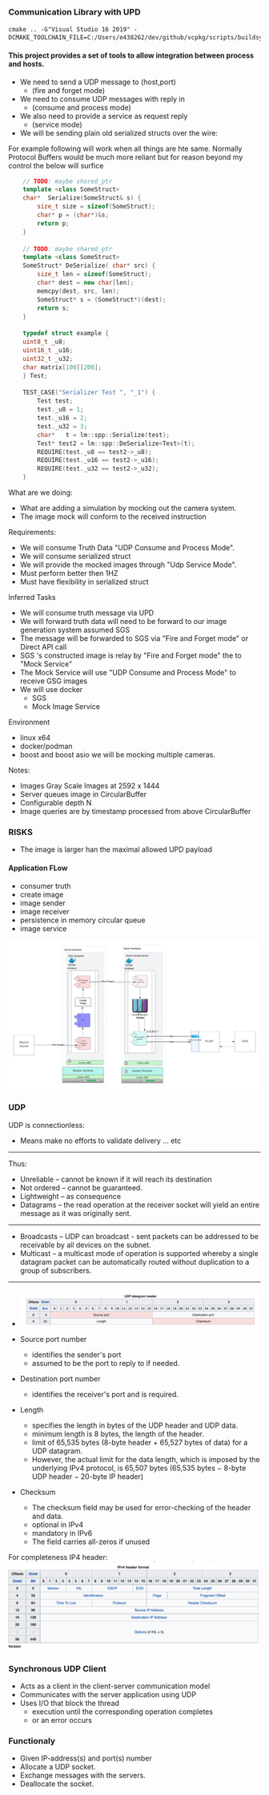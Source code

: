 ### Communication Library with UPD  

```
cmake .. -G"Visual Studio 16 2019" -DCMAKE_TOOLCHAIN_FILE=C:/Users/e438262/dev/github/vcpkg/scripts/buildsystems/vcpkg.cmake
```

#### This project provides a set of tools to allow integration between process and hosts. 

- We need to send a UDP message to (host,port)
  - (fire and forget mode)
- We need to consume UDP messages with reply in
  - (consume and process mode)
- We also need to provide a service as request reply 
  - (service mode)
- We will be sending plain old serialized structs over the wire:

For example following will work when all things are hte same. Normally Protocol Buffers
would be much more reliant but for reason beyond my control the below will surfice

```c++
    // TODO: maybe shared_ptr
    template <class SomeStruct>
    char*  Serialize(SomeStruct& s) {
        size_t size = sizeof(SomeStruct);
        char* p = (char*)&s;
        return p;
    }

    // TODO: maybe shared_ptr
    template <class SomeStruct>
    SomeStruct* DeSerialize( char* src) {
        size_t len = sizeof(SomeStruct);
        char* dest = new char[len];
        memcpy(dest, src, len);
        SomeStruct* s = (SomeStruct*)(dest);
        return s;
    }

    typedef struct example {
    uint8_t _u8;
    uint16_t _u16;
    uint32_t _u32;
    char matrix[100][200];
    } Test;

    TEST_CASE("Serializer Test ", "_1") {
        Test test;
        test._u8 = 1;
        test._u16 = 2;
        test._u32 = 3;
        char*   t = lm::spp::Serialize(test);
        Test* test2 = lm::spp::DeSerialize<Test>(t);
        REQUIRE(test._u8 == test2->_u8);
        REQUIRE(test._u16 == test2->_u16);
        REQUIRE(test._u32 == test2->_u32);
    }
```
What are we doing:
- What are adding a simulation by mocking out the camera system.
- The image mock will conform to the received instruction

Requirements:
- We will consume Truth Data "UDP Consume and Process Mode".
- We will consume serialized struct
- We will provide the mocked images through  "Udp Service Mode".
- Must perform better then 1HZ
- Must have flexibility in serialized struct 

Inferred Tasks
- We will consume truth message via UPD 
- We will forward truth data will need to be forward to our image generation system assumed SGS
- The message will be forwarded to SGS via "Fire and Forget mode" or Direct API call
- SGS 's constructed image is relay by "Fire and Forget mode" the to "Mock Service"
- The Mock Service will use "UDP Consume and Process Mode" to receive GSG images
- We will use docker
  - SGS 
  - Mock Image Service 

Environment
- linux x64
- docker/podman
- boost and boost asio
we will be mocking multiple cameras.

Notes:
- Images Gray Scale Images at 2592 x 1444
- Server queues image in CircularBuffer 
- Configurable depth N
- Image queries are by timestamp processed from above CircularBuffer
 
### RISKS

- The image is larger han the maximal allowed UPD payload

#### Application FLow

- consumer truth
- create image
- image sender
- image receiver
- persistence in memory circular queue
- image service

![GNCMOCK](./doc/SPP.png)
 

### UDP

UDP is connectionless: 
- Means make no efforts to validate delivery ... etc
---
Thus:
- Unreliable  – cannot be known if it will reach its destination
- Not ordered – cannot be guaranteed.
- Lightweight – as consequence 
- Datagrams –  the read operation at the receiver socket will yield an entire message as it was originally sent.
---
- Broadcasts – UDP can broadcast - sent packets can be addressed to be receivable by all devices on the subnet.
- Multicast – a multicast mode of operation is supported whereby a single datagram packet can be automatically routed without duplication to a group of subscribers.
---

- ![udpheader](./doc/udpheader.png)

- Source port number
  - identifies the sender's port
  - assumed to be the port to reply to if needed. 
 - Destination port number 
   - identifies the receiver's port and is required. 
 - Length
   - specifies the length in bytes of the UDP header and UDP data. 
   - minimum length is 8 bytes, the length of the header. 
   - limit of 65,535 bytes (8-byte header + 65,527 bytes of data) for a UDP datagram.
   - However, the actual limit for the data length, which is imposed by the underlying IPv4 protocol, is 65,507 bytes (65,535 bytes − 8-byte UDP header − 20-byte IP header) 
- Checksum 
  - The checksum field may be used for error-checking of the header and data. 
  - optional in IPv4
  - mandatory in IPv6
  - The field carries all-zeros if unused 

For completeness IP4 header:
![ip4header](./doc/ip4header.png)

### Synchronous UDP Client 

- Acts as a client in the client-server communication model
- Communicates with the server application using UDP
- Uses I/O that block the thread
    - execution until the corresponding operation completes
    - or an error occurs

### Functionaly

- Given IP-address(s) and port(s) number 
- Allocate a UDP socket.
- Exchange messages with the servers.
- Deallocate the socket.